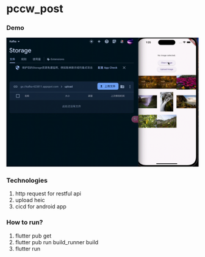 # pccw_post

### Demo
![](demo.gif)

### Technologies
1. http request for restful api
2. upload heic
7. cicd for android app

### How to run?
1. flutter pub get
2. flutter pub run build_runner build  
3. flutter run
